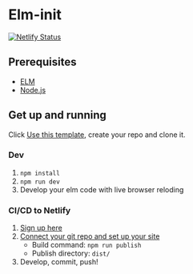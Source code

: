 # Elm-init

[![Netlify Status](https://api.netlify.com/api/v1/badges/b153e0f6-8adc-4b67-a8d0-98504d36d8e4/deploy-status)](https://elm-init.netlify.com/)

## Prerequisites

- [ELM](https://guide.elm-lang.org/install/elm.html)
- [Node.js](https://nodejs.org/en/download/)

## Get up and running

Click [Use this template](https://github.com/matsroedseth/elm-init/generate), create your repo and clone it.

### Dev

1. `npm install`
2. `npm run dev`
3. Develop your elm code with live browser reloding

### CI/CD to Netlify

1. [Sign up here](https://app.netlify.com/signup)
2. [Connect your git repo and set up your site](https://app.netlify.com/start)
   - Build command: `npm run publish`
   - Publish directory: `dist/`
3. Develop, commit, push!
